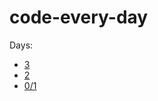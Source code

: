 # code-every-day

Days:

- [3](https://github.com/kccrtv/code-every-day/blob/main/log.md)
- [2](https://github.com/kccrtv/code-every-day/blob/main/log.md)
- [0/1](https://github.com/kccrtv/code-every-day/blob/main/log.md)

